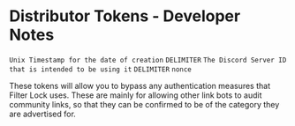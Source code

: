 # Distributor Tokens - Developer Notes

`Unix Timestamp for the date of creation` `DELIMITER` `The Discord Server ID that is intended to be using it` `DELIMITER` `nonce`

These tokens will allow you to bypass any authentication measures that Filter Lock uses. These are mainly for allowing other link bots to audit community links, so that they can be confirmed to be of the category they are advertised for.
